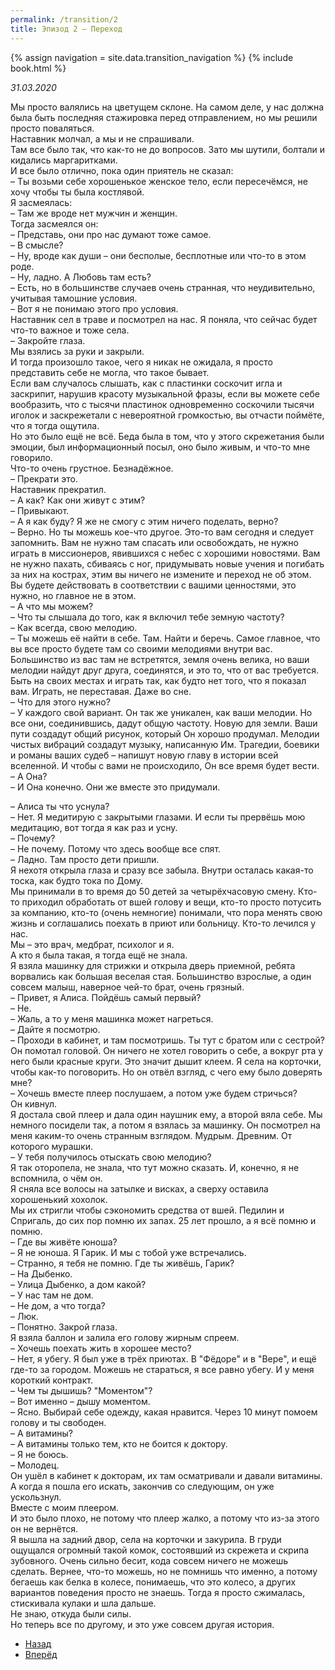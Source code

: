 ```yaml
---
permalink: /transition/2
title: Эпизод 2 – Переход
---
```

{% assign navigation  = site.data.transition_navigation %}
{% include book.html %}

*31.03.2020*

Мы просто валялись на цветущем склоне. На самом деле, у нас должна была быть последняя стажировка перед отправлением, но мы решили просто поваляться.  
Наставник молчал, а мы и не спрашивали.  
Там все было так, что как-то не до вопросов. Зато мы шутили, болтали и кидались маргаритками.  
И все было отлично, пока один приятель не сказал:  
– Ты возьми себе хорошенькое женское тело, если пересечёмся, не хочу чтобы ты была костлявой.  
Я засмеялась:  
– Там же вроде нет мужчин и женщин.  
Тогда засмеялся он:  
– Представь, они про нас думают тоже самое.  
– В смысле?  
– Ну, вроде как души – они бесполые, бесплотные или что-то в этом роде.  
– Ну, ладно. А Любовь там есть?  
– Есть, но в большинстве случаев очень странная, что неудивительно, учитывая тамошние условия.  
– Вот я не понимаю этого про условия.  
Наставник сел в траве и посмотрел на нас. Я поняла, что сейчас будет что-то важное и тоже села.  
– Закройте глаза.  
Мы взялись за руки и закрыли.  
И тогда произошло такое, чего я никак не ожидала, я просто представить себе не могла, что такое бывает.  
Если вам случалось слышать, как с пластинки соскочит игла и заскрипит, нарушив красоту музыкальной фразы, если вы можете себе вообразить, что с тысячи пластинок одновременно соскочили тысячи иголок и заскрежетали с невероятной громкостью, вы отчасти поймёте, что я тогда ощутила.  
Но это было ещё не всё. Беда была в том, что у этого скрежетания были эмоции, был информационный посыл, оно было живым, и что-то мне говорило.  
Что-то очень грустное. Безнадёжное.  
– Прекрати это.  
Наставник прекратил.  
– А как? Как они живут с этим?  
– Привыкают.  
– А я как буду? Я же не смогу с этим ничего поделать, верно?  
– Верно. Но ты можешь кое-что другое. Это-то вам сегодня и следует запомнить. Вам не нужно там спасать или освобождать, не нужно играть в миссионеров, явившихся с небес с хорошими новостями. Вам не нужно пахать, сбиваясь с ног, придумывать новые учения и погибать за них на кострах, этим вы ничего не измените и переход не об этом. Вы будете действовать в соответствии с вашими ценностями, это нужно, но главное не в этом.  
– А что мы можем?   
– Что ты слышала до того, как я включил тебе земную частоту?  
– Как всегда, свою мелодию.  
– Ты можешь её найти в себе. Там. Найти и беречь. Самое главное, что вы все просто будете там со своими мелодиями внутри вас. Большинство из вас там не встретятся, земля очень велика, но ваши мелодии найдут друг друга, соединятся, и это то, что от вас требуется. Быть на своих местах и играть так, как будто нет того, что я показал вам. Играть, не переставая. Даже во сне.  
– Что для этого нужно?  
– У каждого свой вариант. Он так же уникален, как ваши мелодии. Но все они, соединившись, дадут общую частоту. Новую для земли. Ваши пути создадут общий рисунок, который Он хорошо продумал. Мелодии чистых вибраций создадут музыку, написанную Им. Трагедии, боевики и романы ваших судеб – напишут новую главу в истории всей вселенной. И чтобы с вами не происходило, Он все время будет вести.  
– А Она?  
– И Она конечно. Они же вместе это придумали.

– Алиса ты что уснула?  
– Нет. Я медитирую с закрытыми глазами. И если ты прервёшь мою медитацию, вот тогда я как раз и усну.  
– Почему?  
– Не почему. Потому что здесь вообще все спят.  
– Ладно. Там просто дети пришли.  
Я нехотя открыла глаза и сразу все забыла. Внутри осталась какая-то тоска, как будто тока по Дому.  
Мы принимали в то время до 50 детей за четырёхчасовую смену. Кто-то приходил обработать от вшей голову и вещи, кто-то просто потусить за компанию, кто-то (очень немногие) понимали, что пора менять свою жизнь и соглашались поехать в приют или больницу. Кто-то лечился у нас.  
Мы – это врач, медбрат, психолог и я.  
А кто я была такая, я тогда ещё не знала.  
Я взяла машинку для стрижки и открыла дверь приемной, ребята ворвались как большая веселая стая. Большинство взрослые, а один совсем малыш, наверное чей-то брат, очень грязный.  
– Привет, я Алиса. Пойдёшь самый первый?  
– Не.  
– Жаль, а то у меня машинка может нагреться.  
– Дайте я посмотрю.  
– Проходи в кабинет, и там посмотришь. Ты тут с братом или с сестрой?  
Он помотал головой. Он ничего не хотел говорить о себе, а вокруг рта у него были красные круги. Это значит дышит клеем. Я села на корточки, чтобы как-то поговорить. Но он отвёл взгляд, с чего ему было доверять мне?  
– Хочешь вместе плеер послушаем, а потом уже будем стричься?  
Он кивнул.  
Я достала свой плеер и дала один наушник ему, а второй вяла себе. Мы немного посидели так, а потом я взялась за машинку. Он посмотрел на меня каким-то очень странным взглядом. Мудрым. Древним. От которого мурашки.  
– У тебя получилось отыскать свою мелодию?  
Я так оторопела, не знала, что тут можно сказать. И, конечно, я не вспомнила, о чём он.  
Я сняла все волосы на затылке и висках, а сверху оставила хорошенький хохолок.  
Мы их стригли чтобы сэкономить средства от вшей. Педилин и Спригаль, до сих пор помню их запах. 25 лет прошло, а я всё помню и помню.  
– Где вы живёте юноша?  
– Я не юноша. Я Гарик. И мы с тобой уже встречались.  
– Странно, я тебя не помню. Где ты живёшь, Гарик?  
– На Дыбенко.  
– Улица Дыбенко, а дом какой?  
– У нас там не дом.  
– Не дом, а что тогда?  
– Люк.  
– Понятно. Закрой глаза.  
Я взяла баллон и залила его голову жирным спреем.  
– Хочешь поехать жить в хорошее место?  
– Нет, я убегу. Я был уже в трёх приютах. В "Фёдоре" и в "Вере", и ещё где-то за городом. Можешь не стараться, я все равно убегу. И у меня короткий контракт.  
– Чем ты дышишь? "Моментом"?  
– Вот именно – дышу моментом.  
– Ясно. Выбирай себе одежду, какая нравится. Через 10 минут помоем голову и ты свободен.  
– А витамины?  
– А витамины только тем, кто не боится к доктору.  
– Я не боюсь.  
– Молодец.  
Он ушёл в кабинет к докторам, их там осматривали и давали витамины. А когда я пошла его искать, закончив со следующим, он уже ускользнул.  
Вместе с моим плеером.  
И это было плохо, не потому что плеер жалко, а потому что из-за этого он не вернётся.  
Я вышла на задний двор, села на корточки и закурила. В груди ощущался огромный такой комок, состоявший из скрежета и скрипа зубовного. Очень сильно бесит, кода совсем ничего не можешь сделать. Вернее, что-то можешь, но не помнишь что именно, а потому бегаешь как белка в колесе, понимаешь, что это колесо, а других вариантов поведения просто не знаешь.
Тогда я просто сжималась, стискивала кулаки и шла дальше.  
Не знаю, откуда были силы.  
Но теперь все по другому, и это уже совсем другая история.

<nav aria-label="pagination">
  <ul class="pagination justify-content-center">
    <li class="page-item">
      <a class="page-link" href="/transition/1"><i class="bi bi-arrow-left"></i> Назад</a>
    </li>
    <li class="page-item">
      <a class="page-link" href="/transition/3">Вперёд <i class="bi bi-arrow-right"></i></a>
    </li>
  </ul>
</nav>